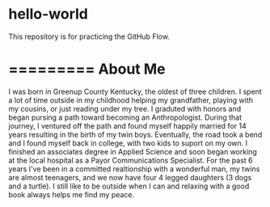 # hello-world
This repository is for practicing the GitHub Flow.

=========
About Me
=========
I was born in Greenup County Kentucky, the oldest of three children. I spent a lot of time outside in my childhood helping my grandfather, playing with my cousins, or just reading under my tree. I graduted with honors and began pursing a path toward becoming an Anthropologist. During that journey, I ventured off the path and found myself happily married for 14 years resulting in the birth of my twin boys. Eventually, the road took a bend and I found myself back in college, with two kids to suport on my own. I finished an associates degree in Applied Science and soon began working at the local hospital as a Payor Communications Specialist. For the past 6 years I've been in a committed realtionship with a wonderful man, my twins are almost teenagers, and we now have four 4 legged daughters (3 dogs and a turtle). I still like to be outside when I can and relaxing with a good book always helps me find my peace.
